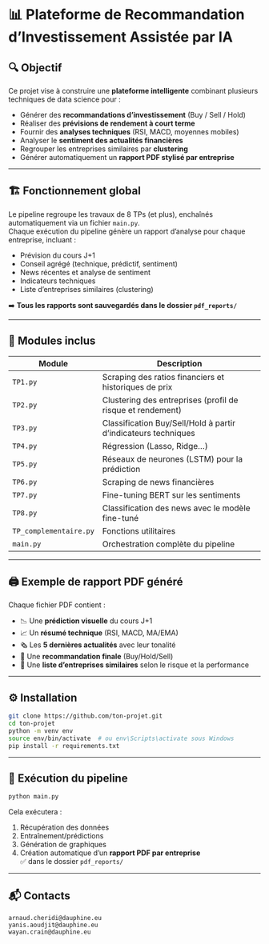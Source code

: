 # 📊 Plateforme de Recommandation d’Investissement Assistée par IA

## 🔍 Objectif

Ce projet vise à construire une **plateforme intelligente** combinant plusieurs techniques de data science pour :

- Générer des **recommandations d’investissement** (Buy / Sell / Hold)
- Réaliser des **prévisions de rendement à court terme**
- Fournir des **analyses techniques** (RSI, MACD, moyennes mobiles)
- Analyser le **sentiment des actualités financières**
- Regrouper les entreprises similaires par **clustering**
- Générer automatiquement un **rapport PDF stylisé par entreprise**

---

## 🏗️ Fonctionnement global

Le pipeline regroupe les travaux de 8 TPs (et plus), enchaînés automatiquement via un fichier `main.py`.  
Chaque exécution du pipeline génère un rapport d’analyse pour chaque entreprise, incluant :

- Prévision du cours J+1
- Conseil agrégé (technique, prédictif, sentiment)
- News récentes et analyse de sentiment
- Indicateurs techniques
- Liste d’entreprises similaires (clustering)

➡️ **Tous les rapports sont sauvegardés dans le dossier `pdf_reports/`**

---

## 🧠 Modules inclus

| Module | Description |
|--------|-------------|
| `TP1.py` | Scraping des ratios financiers et historiques de prix |
| `TP2.py` | Clustering des entreprises (profil de risque et rendement) |
| `TP3.py` | Classification Buy/Sell/Hold à partir d’indicateurs techniques |
| `TP4.py` | Régression (Lasso, Ridge…) |
| `TP5.py` | Réseaux de neurones (LSTM) pour la prédiction |
| `TP6.py` | Scraping de news financières |
| `TP7.py` | Fine-tuning BERT sur les sentiments |
| `TP8.py` | Classification des news avec le modèle fine-tuné |
| `TP_complementaire.py` | Fonctions utilitaires |
| `main.py` | Orchestration complète du pipeline |

---

## 🖨️ Exemple de rapport PDF généré

Chaque fichier PDF contient :

- 📉 Une **prédiction visuelle** du cours J+1
- 📈 Un **résumé technique** (RSI, MACD, MA/EMA)
- 🗞️ Les **5 dernières actualités** avec leur tonalité
- 🧠 Une **recommandation finale** (Buy/Hold/Sell)
- 🔗 Une **liste d’entreprises similaires** selon le risque et la performance

---

## ⚙️ Installation

```bash
git clone https://github.com/ton-projet.git
cd ton-projet
python -m venv env
source env/bin/activate  # ou env\Scripts\activate sous Windows
pip install -r requirements.txt
```

---

## 🚀 Exécution du pipeline

```bash
python main.py
```

Cela exécutera :

1. Récupération des données
2. Entraînement/prédictions
3. Génération de graphiques
4. Création automatique d’un **rapport PDF par entreprise**  
   ✅ dans le dossier `pdf_reports/`

---

## 📬 Contacts

```text
arnaud.cheridi@dauphine.eu
yanis.aoudjit@dauphine.eu
wayan.crain@dauphine.eu
```
